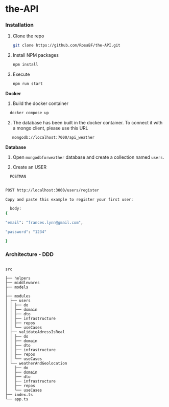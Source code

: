 # the-API

### Installation

1. Clone the repo
   ```sh
   git clone https://github.com/RosaBF/the-API.git
   ```
2. Install NPM packages
   ```sh
   npm install
   ```
3. Execute
   ```sh
   npm run start
   ```

**Docker**

1. Build the docker container

```sh
  docker compose up
```

2. The database has been built in the docker container.
   To connect it with a mongo client, please use this URL

```sh
   mongodb://localhost:7000/api_weather
```

**Database**

1. Open `mongodbforweather` database and create a collection named `users`.

2. Create an USER

```sh
  POSTMAN


POST http://localhost:3000/users/register

Copy and paste this example to register your first user:

  body:
{

"email": "frances.lynn@gmail.com",

"password": "1234"

}
```

### Architecture - DDD

```

src

├── helpers
├── middlewares
├── models
│
├── modules
│ ├── users
│ │ ├── do
│ │ ├── domain
│ │ ├── dto
│ │ ├── infrastructure
│ │ ├── repos
│ │ └── useCases
│ ├── validateAdressIsReal
│ │ ├── do
│ │ ├── domain
│ │ ├── dto
│ │ ├── infrastructure
│ │ ├── repos
│ │ └── useCases
│ └── weatherAndGeolocation
│   ├── do
│   ├── domain
│   ├── dto
│   ├── infrastructure
│   ├── repos
│   └── useCases
├── index.ts
└── app.ts

```
